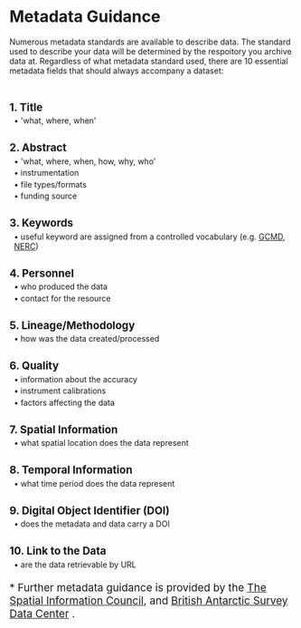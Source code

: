 # Metadata Guidance

Numerous metadata standards are available to describe data. The standard used to describe your data will be determined by the respoitory you archive data at. Regardless of what metadata standard used, there are 10 essential metadata fields that should always accompany a dataset:

<br>

<span style="font-size:14pt;">**1. Title**</span>
<span style="display: block; margin-top: 0.25em;; margin-left: 0.57em; margin-bottom: 2em;">&bull; 'what, where, when'</span>


<span style="font-size:14pt;">**2. Abstract**</span>
<span style="display: block; margin-top: 0.25em; margin-left: 0.57em;">&bull; 'what, where, when, how, why, who'</span>
<span style="display: block; margin-top: 0.25em; margin-left: 0.57em;">&bull; instrumentation</span>
<span style="display: block; margin-top: 0.25em; margin-left: 0.57em;">&bull; file types/formats</span>
<span style="display: block; margin-top: 0.25em; margin-left: 0.57em; margin-bottom: 2em;">&bull; funding source</span>



<span style="font-size:14pt;">**3. Keywords**</span>
<span style="display: block; margin-top: 0.25em; margin-left: 0.57em; margin-bottom: 2em;">&bull; useful keyword are assigned from a controlled vocabulary (e.g. [GCMD](https://gcmd.earthdata.nasa.gov/KeywordViewer/scheme/all?gtm_scheme=all), [NERC](https://vocab.nerc.ac.uk/))</span>

<span style="font-size:14pt;">**4. Personnel**</span>
<span style="display: block; margin-top: 0.25em; margin-left: 0.57em;">&bull; who produced the data</span>
<span style="display: block; margin-top: 0.25em; margin-left: 0.57em; margin-bottom: 2em;">&bull; contact for the resource</span>

<span style="font-size:14pt;">**5. Lineage/Methodology**</span>
<span style="display: block; margin-top: 0.25em; margin-left: 0.57em; margin-bottom: 2em;">&bull; how was the data created/processed</span>

<span style="font-size:14pt;">**6. Quality**</span>
<span style="display: block; margin-top: 0.25em; margin-left: 0.57em;">&bull; information about the accuracy</span>
<span style="display: block; margin-top: 0.25em; margin-left: 0.57em;">&bull; instrument calibrations</span>
<span style="display: block; margin-top: 0.25em; margin-left: 0.57em; margin-bottom: 2em;">&bull; factors affecting the data</span>

<span style="font-size:14pt;">**7. Spatial Information**</span>
<span style="display: block; margin-top: 0.25em; margin-left: 0.57em; margin-bottom: 2em;">&bull; what spatial location does the data represent</span>

<span style="font-size:14pt;">**8. Temporal Information**</span>
<span style="display: block; margin-top: 0.25em; margin-left: 0.57em; margin-bottom: 2em;">&bull; what time period does the data represent</span>

<span style="font-size:14pt;">**9. Digital Object Identifier (DOI)**</span>
<span style="display: block; margin-top: 0.25em; margin-left: 0.57em; margin-bottom: 2em;">&bull; does the metadata and data carry a DOI</span> 

<span style="font-size:14pt;">**10. Link to the Data**</span>
<span style="display: block; margin-top: 0.25em; margin-left: 0.57em;margin-bottom: 1.5em;">&bull; are the data retrievable by URL</span>

<span style="font-size:14pt;">* Further metadata guidance is provided by the [The Spatial Information Council](https://openwork-nz.github.io/ANZLIC-Metadata-Tool-help/), and [British Antarctic Survey Data Center](https://www.bas.ac.uk/wp-content/uploads/2023/03/Metadata_Guidance_v8_Example.pdf) .</span>
